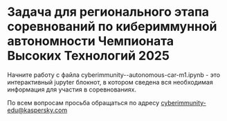 # Задача для регионального этапа соревнований по кибериммунной автономности Чемпионата Высоких Технологий 2025

Начните работу с файла cyberimmunity--autonomous-car-m1.ipynb - это интерактивный jupyter блокнот, в котором сведена вся необходимая информация для участия в соревнованиях.

По всем вопросам просьба обращаться по адресу cyberimmunity-edu@kaspersky.com


